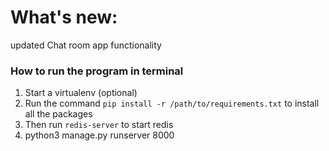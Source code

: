 # What's new:
updated Chat room app functionality

### How to run the program in terminal
1. Start a virtualenv (optional)
2. Run the command `pip install -r /path/to/requirements.txt` to install all the packages
3. Then run `redis-server` to start redis
4. python3 manage.py runserver 8000
